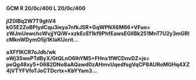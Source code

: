 #### GCM R 20/0c/400 L 20/0c/400
**jIZ0lBq2W7T9ghV4**<br/>**kG5E2ZoBPlydCqu3ieya7nfkJSR+GqWPNX6M66+VFuo=**<br/>**zWJmUewchcWvjjYQiW+xzkEcEf1kf9PhfEawsEGllBk251MnT7U2y3mGRlcMknWDymO5ji1KIaKUcrit...**<br/><br/>
**aXFf1KCR7oJdb/wk**<br/>**oWj3SwoPTdByX/GtQLnO6IhYM5+FHnx1fWCDnvDZ+js=**<br/>**peQg48xy5+0682DNo8aAQawd0zAHmvUqedfsgVqCP8AURoMGHq4XZ4jVTYFVfoTJoCTDcrtx+KbYYam3...**